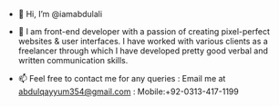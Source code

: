 - 👋 Hi, I’m @iamabdulali

- 👀 I am front-end developer with a passion of creating pixel-perfect websites & user interfaces. I have worked with various clients as a 
      freelancer through which I have developed pretty good verbal and written communication skills. 
      

- 📫  Feel free to contact me for any queries :
      Email me at abdulqayyum354@gmail.com :
      Mobile:+92-0313-417-1199


